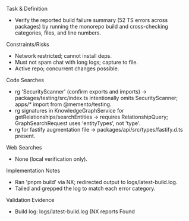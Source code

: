 Task & Definition

- Verify the reported build failure summary (52 TS errors across packages) by running the monorepo build and cross-checking categories, files, and line numbers.

Constraints/Risks

- Network restricted; cannot install deps.
- Must not spam chat with long logs; capture to file.
- Active repo; concurrent changes possible.

Code Searches

- rg 'SecurityScanner' (confirm exports and imports) -> packages/testing/src/index.ts intentionally omits SecurityScanner; apps/* import from @memento/testing.
- rg signatures in KnowledgeGraphService for getRelationships/searchEntities -> requires RelationshipQuery; GraphSearchRequest uses 'entityTypes', not 'type'.
- rg for fastify augmentation file -> packages/api/src/types/fastify.d.ts present.

Web Searches

- None (local verification only).

Implementation Notes

- Ran 'pnpm build' via NX; redirected output to logs/latest-build.log.
- Tailed and grepped the log to match each error category.

Validation Evidence

- Build log: logs/latest-build.log (NX reports Found